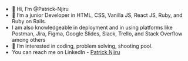 - 👋 Hi, I’m @Patrick-Njiru
- 🌱 I’m a junior Developer in HTML, CSS, Vanilla JS, React JS, Ruby, and Ruby on Rails.
-  I am also knowledgeable in deployment and in using platforms like Postman, Jira, Figma, Google Slides, Slack, Trello, and Stack Overflow among others
- 👀 I’m interested in coding, problem solving, shooting pool.
- You can reach me on LinkedIn - [Patrick Njiru](httpswwwlinkedincominpatricknjiru7569241ba)


<!---
Patrick-Njiru/Patrick-Njiru is a ✨ special ✨ repository because its `README.md` (this file) appears on your GitHub profile.
You can click the Preview link to take a look at your changes.
--->

